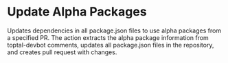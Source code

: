 # Update Alpha Packages

Updates dependencies in all package.json files to use alpha packages from a specified PR.
The action extracts the alpha package information from toptal-devbot comments,
updates all package.json files in the repository, and creates pull request with changes.
